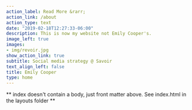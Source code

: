 ```yaml
---
action_label: Read More &rarr;
action_link: /about
action_type: text
date: "2019-02-18T12:27:33-06:00"
description: This is now my website not Emily Cooper's.
image_left: true
images:
- img/revoir.jpg
show_action_link: true
subtitle: Social media strategy @ Savoir
text_align_left: false
title: Emily Cooper
type: home
---
```


** index doesn't contain a body, just front matter above.
See index.html in the layouts folder **
